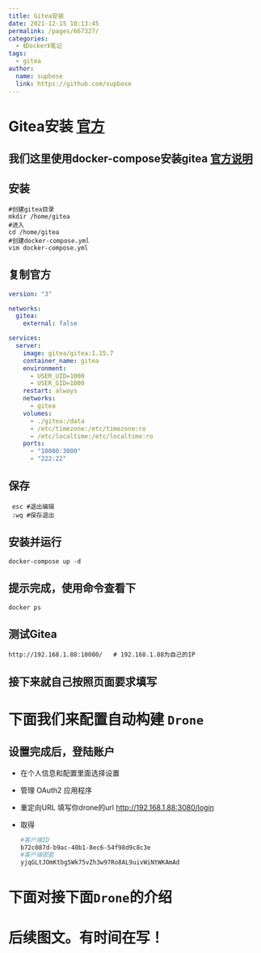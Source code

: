 ```yaml
---
title: Gitea安装
date: 2021-12-15 10:13:45
permalink: /pages/667327/
categories: 
  - 《Docker》笔记
tags: 
  - gitea
author: 
  name: supbose
  link: https://github.com/supbose
---
```


# Gitea安装 [官方](http://www.gitea.io/zh-cn)

## 我们这里使用docker-compose安装gitea [官方说明](https://docs.gitea.io/zh-cn/install-with-docker/)

## 安装

``` shell
#创建gitea目录
mkdir /home/gitea
#进入
cd /home/gitea
#创建docker-compose.yml
vim docker-compose.yml

```

## 复制官方

``` yaml
version: "3"

networks:
  gitea:
    external: false

services:
  server:
    image: gitea/gitea:1.15.7
    container_name: gitea
    environment:
      - USER_UID=1000
      - USER_GID=1000
    restart: always
    networks:
      - gitea
    volumes:
      - ./gitea:/data
      - /etc/timezone:/etc/timezone:ro
      - /etc/localtime:/etc/localtime:ro
    ports:
      - "10080:3000"
      - "222:22"
```

## 保存
``` shell
 esc #退出编辑
 :wq #保存退出 
```
## 安装并运行
``` shell
docker-compose up -d
```

## 提示完成，使用命令查看下

``` shell
docker ps
```

## 测试Gitea

``` shel
http://192.168.1.88:10080/   # 192.168.1.88为自己的IP
```

## 接下来就自己按照页面要求填写

# 下面我们来配置自动构建 `Drone` 

## 设置完成后，登陆账户

* 在个人信息和配置里面选择设置

* 管理 OAuth2 应用程序

* 重定向URL 填写你drone的url http://192.168.1.88:3080/login

* 取得

  ``` sh
  #客户端ID
  b72c087d-b9ac-40b1-8ec6-54f98d9c8c3e
  #客户端密匙
  yjqGLtJOmKtbg5Wk75vZh3w97Ro8AL9uivWiNtWKAmAd
  ```

# 下面对接下面`Drone`的介绍



# 后续图文。有时间在写！